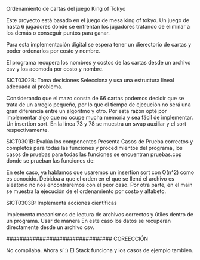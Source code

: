 Ordenamiento de cartas del juego King of Tokyo

Este proyecto está basado en el juego de mesa king of tokyo. Un juego de hasta 6 jugadores donde se enfrentan los jugadores tratando de eliminar a los demás o conseguir puntos para ganar.

Para esta implementación digital se espera tener un dierectorio de cartas y poder ordenarlos por costo y nombre.

El programa recupera los nombres y costos de las cartas desde un archivo csv y los acomoda por costo y nombre.

SICT0302B: Toma decisiones
Selecciona y usa una estructura lineal adecuada al problema.

Considerando que el mazo consta de 66 cartas podemos decidir que se trata de un arreglo pequeño, por lo que el tiempo de ejecución no será una gran diferencia entre un algoritmo y otro. Por esta razón opté por implementar algo que no ocupe mucha memoria y sea fácil de implementar. Un insertion sort. En la línea 73 y 78 se muestra un swap auxiliar y el sort respectivamente.

SICT0301B: Evalúa los componentes
Presenta Casos de Prueba correctos y completos para todas las funciones y procedimientos del programa,
los casos de pruebas para todas las funciones se encuentran pruebas.cpp donde se prueban las funciones de:

En este caso, ya hablamos que usaremos un insertion sort con O(n^2) como es conocido. Debidoa a que el orden en el que se llenó el archivo es aleatorio no nos encontraremos con el peor caso. Por otra parte, en el main se muestra la ejecución de el ordenamiento por costo y alfabeto.

SICT0303B: Implementa acciones científicas

Implementa mecanismos de lectura de archivos correctos y útiles dentro de un programa. Usar de manera
En este caso los datos se recuperan directamente desde un archivo csv.


################################
COREECCIÓN

No compilaba. Ahora sí :)
El Stack funciona y los casos de ejemplo tambien.
